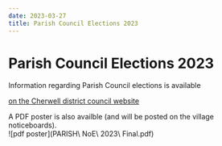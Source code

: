 ```yaml
---
date: 2023-03-27
title: Parish Council Elections 2023
---
```


# Parish Council Elections 2023

Information regarding Parish Council elections is available

[on the Cherwell district council website](https://www.cherwell.gov.uk/info/11/elections/1042/elections-2023)
    
	
A PDF poster is also availble (and will be posted on the village noticeboards). 	
![pdf poster](PARISH\ NoE\ 2023\ Final.pdf)
